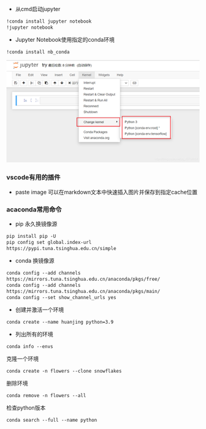 - 从cmd启动jupyter
```shell
!conda install jupyter notebook
!jupyter notebook
```
- Jupyter Notebook使用指定的conda环境
 ```
 !conda install nb_conda
 ```
 ![](./.cache/2022-08-21-21-09-50.png)

 ### vscode有用的插件
 - paste image 
可以在markdown文本中快速插入图片并保存到指定cache位置

### acaconda常用命令
- pip 永久换镜像源
```
pip install pip -U
pip config set global.index-url https://pypi.tuna.tsinghua.edu.cn/simple
```
- conda 换镜像源
```
conda config --add channels https://mirrors.tuna.tsinghua.edu.cn/anaconda/pkgs/free/
conda config --add channels https://mirrors.tuna.tsinghua.edu.cn/anaconda/pkgs/main/
conda config --set show_channel_urls yes

```
- 创建并激活一个环境
```
conda create --name huanjing python=3.9
```
- 列出所有的环境
```
conda info --envs
```
克隆一个环境
```
conda create -n flowers --clone snowflakes
```
删除环境
```
conda remove -n flowers --all
```
检查python版本
```
conda search --full --name python
```